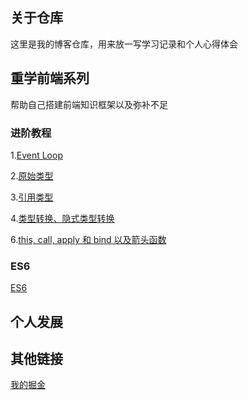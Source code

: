 ## 关于仓库

这里是我的博客仓库，用来放一写学习记录和个人心得体会

## 重学前端系列
帮助自己搭建前端知识框架以及弥补不足

### 进阶教程

1.[Event Loop](https://zhangyingcai.github.io/2019/04/25/JavaScript-super-1/)

2.[原始类型](https://zhangyingcai.github.io/2019/04/28/JavaScript-super-2/)

3.[引用类型](https://zhangyingcai.github.io/2019/04/28/JavaScript-super-3/)

4.[类型转换、隐式类型转换](https://zhangyingcai.github.io/2019/04/28/JavaScript-super-4)

6.[this, call, apply 和 bind 以及箭头函数](https://zhangyingcai.github.io/2019/04/28/JavaScript-super-6)

### ES6

[ES6](https://zhangyingcai.github.io/2019/01/17/es6/)


## 个人发展


## 其他链接

[我的掘金](https://juejin.im/user/5c22d25451882575f5604471/posts)

